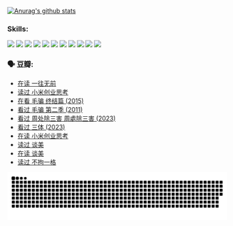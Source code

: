 
[![Anurag's github stats](https://github-readme-stats.vercel.app/api?username=w940853815)](https://github.com/anuraghazra/github-readme-stats)

### Skills:

<code><img height="32" src="https://cdn.jsdelivr.net/npm/simple-icons@v5/icons/python.svg"></code>
<code><img height="32" src="https://cdn.jsdelivr.net/npm/simple-icons@v5/icons/javascript.svg"></code>
<code><img height="32" src="https://cdn.jsdelivr.net/npm/simple-icons@v5/icons/django.svg"></code>
<code><img height="32" src="https://cdn.jsdelivr.net/npm/simple-icons@v5/icons/flask.svg"></code>
<code><img height="32" src="https://cdn.jsdelivr.net/npm/simple-icons@v5/icons/vuetify.svg"></code>
<code><img height="32" src="https://cdn.jsdelivr.net/npm/simple-icons@v5/icons/git.svg"></code>
<code><img height="32" src="https://cdn.jsdelivr.net/npm/simple-icons@v5/icons/docker.svg"></code>
<code><img height="32" src="https://cdn.jsdelivr.net/npm/simple-icons@v5/icons/postgresql.svg"></code>
<code><img height="32" src="https://cdn.jsdelivr.net/npm/simple-icons@v5/icons/elasticsearch.svg"></code>
<code><img height="32" src="https://cdn.jsdelivr.net/npm/simple-icons@v5/icons/macos.svg"></code>
<code><img height="32" src="https://cdn.jsdelivr.net/npm/simple-icons@v5/icons/linux.svg"></code>

### 🗣 豆瓣:

<!-- DOUBAN-ACTIVITIES:START -->
- [在读 一往无前](https://www.douban.com/people/136069238/status/4590507310/?_i=14179493)
- [读过 小米创业思考](https://www.douban.com/people/136069238/status/4590506983/?_i=14179493)
- [在看 毛骗 终结篇‎ (2015)](https://www.douban.com/people/136069238/status/4581971924/?_i=14179493)
- [看过 毛骗 第二季‎ (2011)](https://www.douban.com/people/136069238/status/4581971810/?_i=14179493)
- [看过 周处除三害 周處除三害‎ (2023)](https://www.douban.com/people/136069238/status/4575646701/?_i=14179493)
- [看过 三体‎ (2023)](https://www.douban.com/people/136069238/status/4574263039/?_i=14179493)
- [在读 小米创业思考](https://www.douban.com/people/136069238/status/4572047905/?_i=14179493)
- [读过 谈美](https://www.douban.com/people/136069238/status/4572047629/?_i=14179493)
- [在读 谈美](https://www.douban.com/people/136069238/status/4560861771/?_i=14179493)
- [读过 不拘一格](https://www.douban.com/people/136069238/status/4560861445/?_i=14179493)
<!-- DOUBAN-ACTIVITIES:END -->


![Snake animation](https://raw.githubusercontent.com/w940853815/w940853815/output/github-contribution-grid-snake.svg)

<!--
**w940853815/w940853815** is a ✨ _special_ ✨ repository because its `README.md` (this file) appears on your GitHub profile.

Here are some ideas to get you started:

- 🔭 I’m currently working on ...
- 🌱 I’m currently learning ...
- 👯 I’m looking to collaborate on ...
- 🤔 I’m looking for help with ...
- 💬 Ask me about ...
- 📫 How to reach me: ...
- 😄 Pronouns: ...
- ⚡ Fun fact: ...
-->
